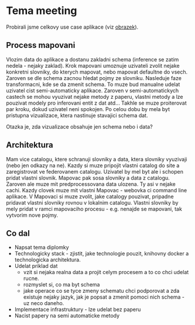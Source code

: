 # Tema meeting

Probirali jsme celkovy use case aplikace (viz [obrazek](./2023-06-05.jpg)).

## Process mapovani

Vlozim data do aplikace a dostanu zakladni schema (inference se zatim nedela - nejaky zaklad). Krok mapovani umoznuje uzivateli zvolit nejake konkretni slovniky, do kterych mapovat, nebo mapovat defaultne do vsech. Zaroven se dle schema zacnou hledat pojmy ze slovniku. Nasleduje faze transformacni, kde se da zmenit schema. To muze bud manualne udelat uzivatel cist semi-automaticky aplikace. Zaroven v semi-automatickych castech se mohou vyuzivat nejake metody z paperu, vlastni metody a lze pouzivat modely pro inferovani entit z dat atd... Takhle se muze proiterovat par kroku, dokud uzivatel neni spokojen. Po celou dobu by mela byt pristupna vizualizace, ktera nastinuje stavajici schema dat.

Otazka je, zda vizualizace obsahuje jen schema nebo i data?

## Architektura

Mam vice catalogu, ktere schranuji slovniky a data, ktera slovniky vyuzivaji (nebo jen odkazy na ne). Kazdy si muze pripojit vlastni catalog do site a zaregistrovat ve federovanem catalogu. Uzivatel by mel byt ale i schopen pridat vlastni slovnik. Mapovac pak sosa slovniky a data z catalogu. Zaroven ale muze mit predprocessovana data ulozena. Ty asi v nejake cachi. Kazdy clovek muze mit vlastni Mapovac - webovka ci command line aplikace. V Mapovaci si muze zvolit, jake catalogy pouzivat, pripadne pridavat vlastni slovniky rovnou v lokalnim catalogu. Vlastni slovniky by mely pridat v ramci mapovaciho procesu - e.g. nenajde se mapovani, tak vytvorim nove pojmy.

## Co dal

-   Napsat tema diplomky
-   Technologicky stack - zjistit, jake technologie pouzit, knihovny docker a technologicka architektura.
-   Udelat priklad dat
    -   vzit si nejaka realna data a projit celym procesem a to co chci udelat rucne.
    -   rozmyslet si, co ma byt schema
    -   jake operace co se tyce zmeny schematu chci podporovat a zda existuje nejaky jazyk, jak je popsat a zmenit pomoci nich schema - uz neco daneho.
-   Implementace infrastruktury - lze udelat bez paperu
-   Nacist papery na semi automaticke metody
